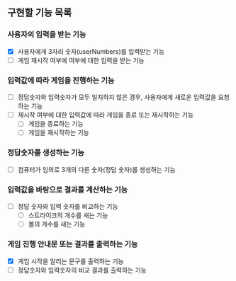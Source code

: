 ## 구현할 기능 목록

### 사용자의 입력을 받는 기능

- [x] 사용자에게 3자리 숫자(userNumbers)를 입력받는 기능
- [ ] 게임 재시작 여부에 여부에 대한 입력을 받는 기능

### 입력값에 따라 게임을 진행하는 기능

- [ ] 정답숫자와 입력숫자가 모두 일치하지 않은 경우, 사용자에게 새로운 입력값을 요청하는 기능
- [ ] 재시작 여부에 대한 입력값에 따라 게임을 종료 또는 재시작하는 기능
  - [ ] 게임을 종료하는 기능
  - [ ] 게임을 재시작하는 기능

### 정답숫자를 생성하는 기능

- [ ] 컴퓨터가 임의로 3개의 다른 숫자(정답 숫자)를 생성하는 기능

### 입력값을 바탕으로 결과를 계산하는 기능

- [ ] 정답 숫자와 입력 숫자를 비교하는 기능
  - [ ] 스트라이크의 개수를 새는 기능
  - [ ] 볼의 개수를 새는 기능

### 게임 진행 안내문 또는 결과를 출력하는 기능

- [x] 게임 시작을 알리는 문구를 출력하는 기능
- [ ] 정답숫자와 입력숫자의 비교 결과를 출력하는 기능
